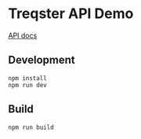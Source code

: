 # Treqster API Demo

[API docs](https://api.treqster.net/docs/)

## Development
```
npm install
npm run dev
```

## Build
```
npm run build
```
